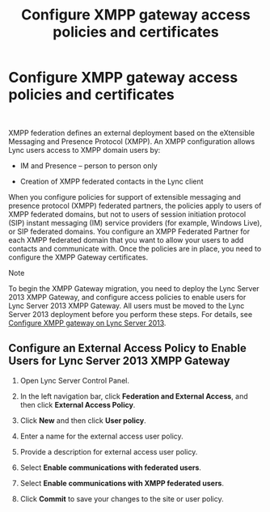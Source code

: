 ﻿---
title: Configure XMPP gateway access policies and certificates
TOCTitle: Configure XMPP gateway access policies and certificates
ms:assetid: fac02f4e-d14d-4be3-b53c-74c82436fd93
ms:mtpsurl: https://technet.microsoft.com/en-us/library/JJ721945(v=OCS.15)
ms:contentKeyID: 49733882
ms.date: 07/23/2014
mtps_version: v=OCS.15
---

# Configure XMPP gateway access policies and certificates

 


XMPP federation defines an external deployment based on the eXtensible Messaging and Presence Protocol (XMPP). An XMPP configuration allows Lync users access to XMPP domain users by:

  - IM and Presence – person to person only

  - Creation of XMPP federated contacts in the Lync client

When you configure policies for support of extensible messaging and presence protocol (XMPP) federated partners, the policies apply to users of XMPP federated domains, but not to users of session initiation protocol (SIP) instant messaging (IM) service providers (for example, Windows Live), or SIP federated domains. You configure an XMPP Federated Partner for each XMPP federated domain that you want to allow your users to add contacts and communicate with. Once the policies are in place, you need to configure the XMPP Gateway certificates.


> [!NOTE]
> To begin the XMPP Gateway migration, you need to deploy the Lync Server 2013 XMPP Gateway, and configure access policies to enable users for Lync Server 2013 XMPP Gateway. All users must be moved to the Lync Server 2013 deployment before you perform these steps. For details, see <A href="configure-xmpp-gateway-on-lync-server-2013.md">Configure XMPP gateway on Lync Server 2013</A>.



## Configure an External Access Policy to Enable Users for Lync Server 2013 XMPP Gateway

1.  Open Lync Server Control Panel.

2.  In the left navigation bar, click **Federation and External Access**, and then click **External Access Policy**.

3.  Click **New** and then click **User policy**.

4.  Enter a name for the external access user policy.

5.  Provide a description for external access user policy.

6.  Select **Enable communications with federated users**.

7.  Select **Enable communications with XMPP federated users**.

8.  Click **Commit** to save your changes to the site or user policy.

